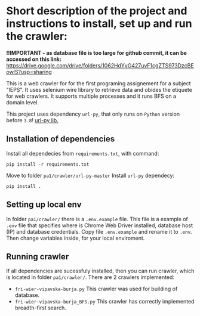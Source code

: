 # Short description of the project and instructions to install, set up and run the crawler:

**!!IMPORTANT - as database file is too large for github commit, it can be accessed on this link:**
https://drive.google.com/drive/folders/1062HdYvG427uvF1cgZTS973DzcBEowlS?usp=sharing


This is a web crawler for for the first programing assignement for a subject "IEPS".
It uses selenium wire library to retrieve data and obides the etiquete for web crawlers.
It supports multiple processes and it runs BFS on a domain level.

This project uses dependency `url-py`, that only runs on `Python` version before `3.8`!
[url-py lib.](https://github.com/seomoz/url-py)

## Installation of dependencies

Install all dependecies from `requirements.txt`, with command:
```
pip install -r requirements.txt
```
Move to folder `pa1/crawler/url-py-master`
Install `url-py` dependecy:
```
pip install .
```

## Setting up local env

In folder `pa1/crawler/` there is a `.env.example` file.
This file is a example of `.env` file that specifies where is Chrome Web Driver installed, database host (IP) and database credentials.
Copy file `.env.example` and rename it to `.env`. Then change variables inside, for your local enviroment.

## Running crawler

If all dependencies are sucessfuly installed, then you can run crawler, which is located in folder `pa1/crawler/`.
There are 2 crawlers implemented:
- `fri-wier-vipavska-burja.py` This crawler was used for building of database.
- `fri-wier-vipavska-burja_BFS.py` This crawler has correctly implemented breadth-first search.
